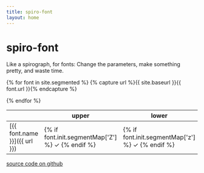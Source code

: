 ```yaml
---
title: spiro-font
layout: home
---
```


# spiro-font

Like a spirograph, for fonts: Change the parameters, make something pretty, and waste time.

<style>
  td > p { display: inline; } /* Jekyll adds an extra <p>. */
</style>

<table class="table">
<thead>
<tr>
<th></th>
<th>upper</th>
<th>lower</th>
<th>number</th>
<th>Cyrillic</th>
</tr>
</thead>

<tbody>

{% for font in site.segmented %}
{% capture url %}{{ site.baseurl }}{{ font.url }}{% endcapture %}

<tr>
<td markdown="1">
[{{ font.name }}]({{ url }}) 
</td>
<td>{% if font.init.segmentMap['Z'] %} ✓ {% endif %}</td>
<td>{% if font.init.segmentMap['z'] %} ✓ {% endif %}</td>
<td>{% if font.init.segmentMap['9'] %} ✓ {% endif %}</td>
<td>{% if font.init.segmentMap['Я'] %} ✓ {% endif %}</td>
</tr>

{% endfor %}

</tbody>
</table>

[source code on github](https://github.com/mccalluc/spiro-font)